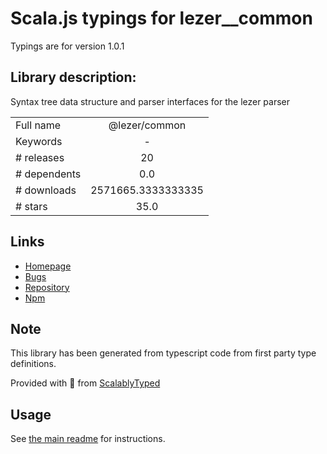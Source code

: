 
# Scala.js typings for lezer__common

Typings are for version 1.0.1

## Library description:
Syntax tree data structure and parser interfaces for the lezer parser

|                    |                 |
| ------------------ | :-------------: |
| Full name          | @lezer/common |
| Keywords           | - |
| # releases         | 20 |
| # dependents       | 0.0 |
| # downloads        | 2571665.3333333335 |
| # stars            | 35.0 |

## Links
- [Homepage](https://github.com/lezer-parser/common#readme)
- [Bugs](https://github.com/lezer-parser/common/issues)
- [Repository](https://github.com/lezer-parser/common)
- [Npm](https://www.npmjs.com/package/%40lezer%2Fcommon)
    


## Note
This library has been generated from typescript code from first party type definitions.

Provided with :purple_heart: from [ScalablyTyped](https://github.com/oyvindberg/ScalablyTyped)

## Usage
See [the main readme](../../readme.md) for instructions.


